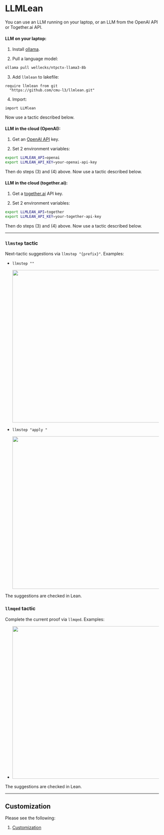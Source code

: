 # LLMLean
You can use an LLM running on your laptop, or an LLM from the OpenAI API or Together.ai API.
#### LLM on your laptop:
1. Install [ollama](https://ollama.com/).

2. Pull a language model:
```bash
ollama pull wellecks/ntpctx-llama3-8b
```

3. Add `llmlean` to lakefile:
```lean
require llmlean from git
  "https://github.com/cmu-l3/llmlean.git"
```

4. Import:
```lean
import LLMlean
```
Now use a tactic described below.

#### LLM in the cloud (OpenAI):

1. Get an [OpenAI API](https://openai.com/index/openai-api/) key.

2. Set 2 environment variables:

```bash
export LLMLEAN_API=openai
export LLMLEAN_API_KEY=your-openai-api-key
```

Then do steps (3) and (4) above. Now use a tactic described below.

#### LLM in the cloud (together.ai):

1. Get a [together.ai](https://www.together.ai/) API key.

2. Set 2 environment variables:

```bash
export LLMLEAN_API=together
export LLMLEAN_API_KEY=your-together-api-key
```

Then do steps (3) and (4) above. Now use a tactic described below.

----
### `llmstep` tactic
Next-tactic suggestions via `llmstep "{prefix}"`. Examples:

- `llmstep ""`

  <img src="img/llmstep_empty.png" style="width:500px">

- `llmstep "apply "`

  <img src="img/llmstep_apply.png" style="width:500px">

The suggestions are checked in Lean.

### `llmqed` tactic
Complete the current proof via `llmqed`. Examples:

- <img src="img/llmqed_example.png" style="width:500px">


The suggestions are checked in Lean.

---------------

## Customization

Please see the following:
1. [Customization](docs/customization.md)
